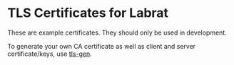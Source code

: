 # TLS Certificates for Labrat

These are example certificates. They should only be used in development.

To generate your own CA certificate as well as client and server certificate/keys,
use [tls-gen](https://github.com/ruby-amqp/tls-gen).
